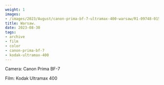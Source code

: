 ```yaml
---
weight: 1
images:
- /images/2023/August/canon-prima-bf-7-ultramax-400-warsaw/R1-09748-015A.JPG
title: Warsaw.
date: 2023-08-30
tags:
- archive
- film
- color
- canon-prima-bf-7
- kodak-ultramax-400
---
```


Camera: Canon Prima BF-7

Film: Kodak Ultramax 400

